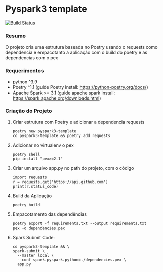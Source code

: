 # Pyspark3 template

[![Build Status](https://travis-ci.org/joemccann/dillinger.svg?branch=master)](https://travis-ci.org/joemccann/dillinger)

### Resumo
O projeto cria uma estrutura baseada no Poetry usando o requests como dependencia e empacotanto a aplicação com o build do poetry e as dependencias com o pex

### Requerimentos
 - python ^3.9
 - Poetry ^1.1 (guide Poetry install: https://python-poetry.org/docs/)
 - Apache Spark >= 3.1 (guide apache spark install: https://spark.apache.org/downloads.html)

### Criação do Projeto
 1. Criar estrutura com Poetry e adicionar a dependencia requests
    ```
    poetry new pyspark3-template
    cd pyspark3-template && poetry add requests
    ```
 2. Adicionar no virtualenv o pex
    ```
    poetry shell
    pip install "pex>=2.1"
    ```
 3. Criar um arquivo app.py no path do projeto, com o código
    ```
    import requests
    r = requests.get('https://api.github.com')
    print(r.status_code)
    ```
 4. Build da Aplicação
    ```
    poetry build
    ```
 5. Empacotamento das dependências
    ```
    poetry export -f requirements.txt --output requirements.txt
    pex -o dependencies.pex
    ```
 6. Spark Submit Code:
    ```
    cd pyspark3-template && \
    spark-submit \
      --master local \
      --conf spark.pyspark.python=./dependencies.pex \
      app.py
    ```
